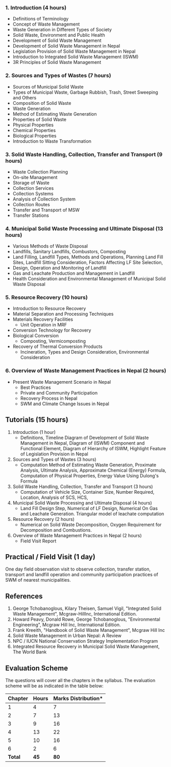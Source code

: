 ### 1. Introduction (4 hours)
* Definitions of Terminology
* Concept of Waste Management
* Waste Generation in Different Types of Society
* Solid Waste, Environment and Public Health
* Development of Solid Waste Management
* Development of Solid Waste Management in Nepal
* Legislation Provision of Solid Waste Management in Nepal
* Introduction to Integrated Solid Waste Management (ISWM)
* 3R Principles of Solid Waste Management


### 2. Sources and Types of Wastes (7 hours)
* Sources of Municipal Solid Waste
* Types of Municipal Waste, Garbage Rubbish, Trash, Street Sweeping and Others
* Composition of Solid Waste
* Waste Generation
* Method of Estimating Waste Generation
* Properties of Solid Waste
* Physical Properties
* Chemical Properties
* Biological Properties
* Introduction to Waste Transformation

### 3. Solid Waste Handling, Collection, Transfer and Transport (9 hours)
* Waste Collection Planning
* On-site Management
* Storage of Waste
* Collection Services
* Collection Systems
* Analysis of Collection System
* Collection Routes
* Transfer and Transport of MSW
* Transfer Stations

### 4. Municipal Solid Waste Processing and Ultimate Disposal (13 hours)
* Various Methods of Waste Disposal
* Landfills, Sanitary Landfills, Combustors, Composting
* Land Filling, Landfill Types, Methods and Operations, Planning Land Fill Sites, Landfill Sitting Consideration, Factors Affecting LF Site Selection,
* Design, Operation and Monitoring of Landfill
* Gas and Leachate Production and Management in Landfill
* Health Consideration and Environmental Management of Municipal Solid Waste Disposal

### 5. Resource Recovery (10 hours)
* Introduction to Resource Recovery
* Material Separation and Processing Techniques
* Materials Recovery Facilities
    * Unit Operation in MRF
* Conversion Technology for Recovery
* Biological Conversion
    * Composting, Vermicomposting
* Recovery of Thermal Conversion Products
    * Incineration, Types and Design Consideration, Environmental Consideration

### 6. Overview of Waste Management Practices in Nepal (2 hours)
* Present Waste Management Scenario in Nepal
    * Best Practices
    * Private and Community Participation
    * Recovery Process in Nepal
    * SWM and Climate Change Issues in Nepal

## Tutorials (15 hours)

1. Introduction (1 hour)
    * Definitions, Timeline Diagram of Development of Solid Waste Management in Nepal, Diagram of (ISWM) Component and Functional Element, Diagram of Hierarchy of ISWM, Highlight Feature of Legislation Provision in Nepal
2. Sources and Types of Wastes (3 hours)
    * Computation Method of Estimating Waste Generation, Proximate Analysis, Ultimate Analysis, Approximate Chemical (Energy) Formula, Computation of Physical Properties, Energy Value Using Dulong's Formula
3. Solid Waste Handling, Collection, Transfer and Transport (3 hours)
    * Computation of Vehicle Size, Container Size, Number Required, Location, Analysis of SCS, HCS,
4. Municipal Solid Waste Processing and Ultimate Disposal (4 hours)
    * Land Fill Design Step, Numerical of LF Design, Numerical On Gas and Leachate Generation. Triangular model of leachate computation
5. Resource Recovery (2 hours)
    * Numerical on Solid Waste Decomposition, Oxygen Requirement for Decomposition and Combustions.
6. Overview of Waste Management Practices in Nepal (2 hours)
    * Field Visit Report


## Practical / Field Visit (1 day)

One day field observation visit to observe collection, transfer station, transport and landfill operation and community participation practices of SWM of nearest municipalities.

## References

1. George Tchobanoglous, Kilary Theisen, Samuel Vigil, "Integrated Solid Waste Management", Mcgraw-Hilllnc, International Edition.
2. Howard Peavy, Donald Rowe, George Tchobanoglous, "Environmental Engineering", Mcgraw Hill Inc, International Edition.
3. Frank Kreeith, "Handbook of Solid Waste Management", Mcgraw Hill Inc
4. Solid Waste Management in Urban Nepal: A Review
5. NPC / IUCN National Conservation Strategy Implementation Program
6. Integrated Resource Recovery in Municipal Solid Waste Management, The World Bank

## Evaluation Scheme

The questions will cover all the chapters in the syllabus. The evaluation scheme will be as indicated in the table below:

| Chapter   | Hours  | Marks Distribution* |
| --------- | ------ | ------------------- |
| 1         | 4      | 7                   |
| 2         | 7      | 13                  |
| 3         | 9      | 16                  |
| 4         | 13     | 22                  |
| 5         | 10     | 16                  |
| 6         | 2      | 6                   |
| **Total** | **45** | **80**              |

